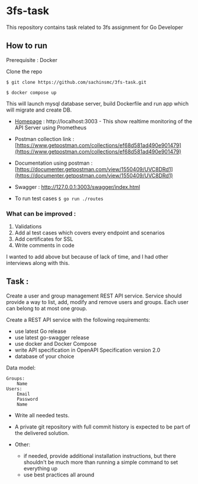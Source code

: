 # 3fs-task
This repository contains task related to 3fs assignment for Go Developer

## How to run 

Prerequisite : Docker

Clone the repo

`$ git clone https://github.com/sachinsmc/3fs-task.git`

`$ docker compose up`

This will launch mysql database server, build Dockerfile and run app which will migrate and create DB.

- [Homepage](http://localhost:3003) :  http://localhost:3003  - This show realtime monitoring of the API Server using
Prometheus

- Postman collection link : [https://www.getpostman.com/collections/ef68d581ad490e901479](https://www.getpostman.com/collections/ef68d581ad490e901479)
- Documentation using postman : [https://documenter.getpostman.com/view/1550409/UVC8DRd1](https://documenter.getpostman.com/view/1550409/UVC8DRd1)
- Swagger : http://127.0.0.1:3003/swagger/index.html

- To run test cases `$ go run ./routes`

### What can be improved :

1. Validations
2. Add al test cases which covers every endpoint and scenarios
3. Add certificates for SSL
4. Write comments in code

I wanted to add above but because of lack of time, and I had other interviews along with this.



## Task :

Create a user and group management REST API service. Service should provide a way to list, add, modify and remove users and groups. Each user can belong to at most one group.

Create a REST API service with the following requirements:


- use latest Go release
- use latest go-swagger release
- use docker and Docker Compose
- write API specification in OpenAPI Specification version 2.0
- database of your choice


Data model:

    Groups:
        Name
    Users:
        Email
        Password
        Name




- Write all needed tests.


- A private git repository with full commit history is expected to be part of the delivered solution. 


- Other:
    - if needed, provide additional installation instructions, but there shouldn't be much more than running a simple command to set everything up
    - use best practices all around
